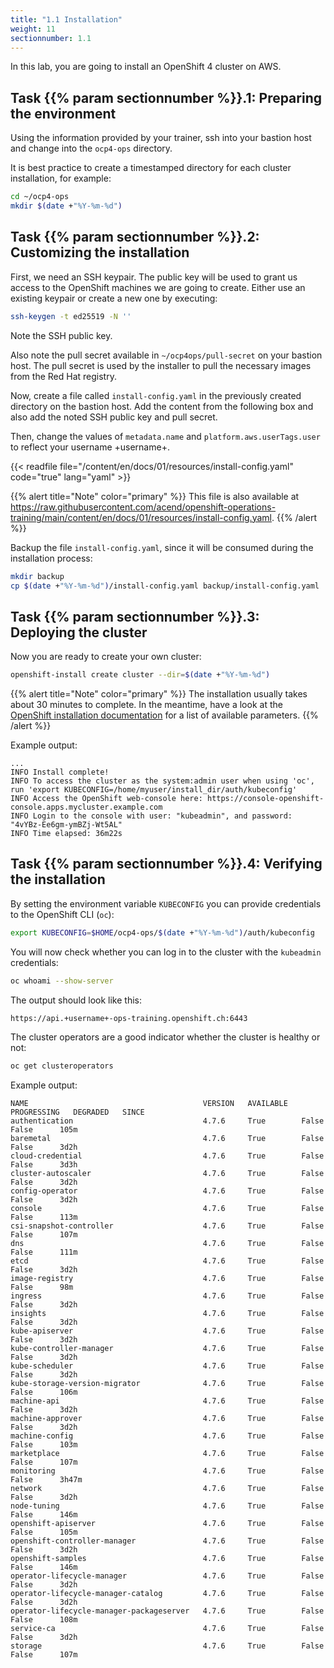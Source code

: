 ```yaml
---
title: "1.1 Installation"
weight: 11
sectionnumber: 1.1
---
```


In this lab, you are going to install an OpenShift 4 cluster on AWS.


## Task {{% param sectionnumber %}}.1: Preparing the environment

Using the information provided by your trainer, ssh into your bastion host and change into the `ocp4-ops` directory.

It is best practice to create a timestamped directory for each cluster installation, for example:

```bash
cd ~/ocp4-ops
mkdir $(date +"%Y-%m-%d")
```


## Task {{% param sectionnumber %}}.2: Customizing the installation

First, we need an SSH keypair. The public key will be used to grant us access to the OpenShift machines we are going to create. Either use an existing keypair or create a new one by executing:

```bash
ssh-keygen -t ed25519 -N ''
```

Note the SSH public key.

Also note the pull secret available in `~/ocp4ops/pull-secret` on your bastion host. The pull secret is used by the installer to pull the necessary images from the Red Hat registry.

Now, create a file called `install-config.yaml` in the previously created directory on the bastion host. Add the content from the following box and also add the noted SSH public key and pull secret.

Then, change the values of `metadata.name` and `platform.aws.userTags.user` to reflect your username +username+.

{{< readfile file="/content/en/docs/01/resources/install-config.yaml" code="true" lang="yaml" >}}

{{% alert title="Note" color="primary" %}}
This file is also available at https://raw.githubusercontent.com/acend/openshift-operations-training/main/content/en/docs/01/resources/install-config.yaml.
{{% /alert %}}

Backup the file `install-config.yaml`, since it will be consumed during the installation process:

```bash
mkdir backup
cp $(date +"%Y-%m-%d")/install-config.yaml backup/install-config.yaml
```


## Task {{% param sectionnumber %}}.3: Deploying the cluster

Now you are ready to create your own cluster:

```bash
openshift-install create cluster --dir=$(date +"%Y-%m-%d")
```

{{% alert title="Note" color="primary" %}}
The installation usually takes about 30 minutes to complete.
In the meantime, have a look at the [OpenShift installation documentation](https://docs.openshift.com/container-platform/latest/installing/installing_aws/installing-aws-customizations.html#installation-configuration-parameters_installing-aws-customizations) for a list of available parameters.
{{% /alert %}}

Example output:

```
...
INFO Install complete!
INFO To access the cluster as the system:admin user when using 'oc', run 'export KUBECONFIG=/home/myuser/install_dir/auth/kubeconfig'
INFO Access the OpenShift web-console here: https://console-openshift-console.apps.mycluster.example.com
INFO Login to the console with user: "kubeadmin", and password: "4vYBz-Ee6gm-ymBZj-Wt5AL"
INFO Time elapsed: 36m22s
```


## Task {{% param sectionnumber %}}.4: Verifying the installation

By setting the environment variable `KUBECONFIG` you can provide credentials to the OpenShift CLI (`oc`):

```bash
export KUBECONFIG=$HOME/ocp4-ops/$(date +"%Y-%m-%d")/auth/kubeconfig
```

You will now check whether you can log in to the cluster with the `kubeadmin` credentials:

```bash
oc whoami --show-server
```

The output should look like this:

```
https://api.+username+-ops-training.openshift.ch:6443
```

The cluster operators are a good indicator whether the cluster is healthy or not:

```bash
oc get clusteroperators
```

Example output:

```
NAME                                       VERSION   AVAILABLE   PROGRESSING   DEGRADED   SINCE
authentication                             4.7.6     True        False         False      105m
baremetal                                  4.7.6     True        False         False      3d2h
cloud-credential                           4.7.6     True        False         False      3d3h
cluster-autoscaler                         4.7.6     True        False         False      3d2h
config-operator                            4.7.6     True        False         False      3d2h
console                                    4.7.6     True        False         False      113m
csi-snapshot-controller                    4.7.6     True        False         False      107m
dns                                        4.7.6     True        False         False      111m
etcd                                       4.7.6     True        False         False      3d2h
image-registry                             4.7.6     True        False         False      98m
ingress                                    4.7.6     True        False         False      3d2h
insights                                   4.7.6     True        False         False      3d2h
kube-apiserver                             4.7.6     True        False         False      3d2h
kube-controller-manager                    4.7.6     True        False         False      3d2h
kube-scheduler                             4.7.6     True        False         False      3d2h
kube-storage-version-migrator              4.7.6     True        False         False      106m
machine-api                                4.7.6     True        False         False      3d2h
machine-approver                           4.7.6     True        False         False      3d2h
machine-config                             4.7.6     True        False         False      103m
marketplace                                4.7.6     True        False         False      107m
monitoring                                 4.7.6     True        False         False      3h47m
network                                    4.7.6     True        False         False      3d2h
node-tuning                                4.7.6     True        False         False      146m
openshift-apiserver                        4.7.6     True        False         False      105m
openshift-controller-manager               4.7.6     True        False         False      3d2h
openshift-samples                          4.7.6     True        False         False      146m
operator-lifecycle-manager                 4.7.6     True        False         False      3d2h
operator-lifecycle-manager-catalog         4.7.6     True        False         False      3d2h
operator-lifecycle-manager-packageserver   4.7.6     True        False         False      108m
service-ca                                 4.7.6     True        False         False      3d2h
storage                                    4.7.6     True        False         False      107m
```
